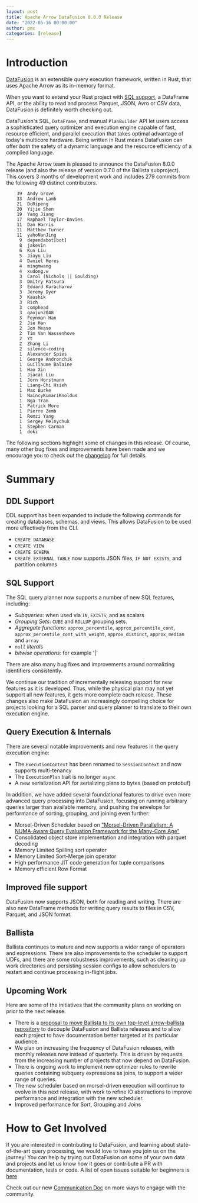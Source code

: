 ```yaml
---
layout: post
title: Apache Arrow DataFusion 8.0.0 Release
date: "2022-05-16 00:00:00"
author: pmc
categories: [release]
---
```

<!--
{% comment %}
Licensed to the Apache Software Foundation (ASF) under one or more
contributor license agreements.  See the NOTICE file distributed with
this work for additional information regarding copyright ownership.
The ASF licenses this file to you under the Apache License, Version 2.0
(the "License"); you may not use this file except in compliance with
the License.  You may obtain a copy of the License at

http://www.apache.org/licenses/LICENSE-2.0

Unless required by applicable law or agreed to in writing, software
distributed under the License is distributed on an "AS IS" BASIS,
WITHOUT WARRANTIES OR CONDITIONS OF ANY KIND, either express or implied.
See the License for the specific language governing permissions and
limitations under the License.
{% endcomment %}
-->

# Introduction

[DataFusion](https://arrow.apache.org/datafusion/) is an extensible query execution framework, written in Rust, that
uses Apache Arrow as its in-memory format.

When you want to extend your Rust project with [SQL support](https://arrow.apache.org/datafusion/user-guide/sql/sql_status.html),
a DataFrame API, or the ability to read and process Parquet, JSON, Avro or CSV data, DataFusion is definitely worth
checking out.

DataFusion's SQL, `DataFrame`, and manual `PlanBuilder` API let users access a sophisticated query optimizer and
execution engine capable of fast, resource efficient, and parallel execution that takes optimal advantage of
today's multicore hardware. Being written in Rust means DataFusion can offer *both* the safety of a dynamic language and
the resource efficiency of a compiled language.

The Apache Arrow team is pleased to announce the DataFusion 8.0.0 release (and also the release of version 0.7.0 of
the Ballista subproject). This covers 3 months of development work and includes 279 commits from the following 49
distinct contributors.

<!--
$ git log --pretty=oneline 7.0.0..8.0.0 datafusion datafusion-cli datafusion-examples ballista ballista-cli ballista-examples | wc -l
279

$ git shortlog -sn 7.0.0..8.0.0 datafusion datafusion-cli datafusion-examples ballista ballista-cli ballista-examples | wc -l
49

(feynman han, feynman.h, Feynman Han were assumed to be the same person)
-->

```
    39  Andy Grove
    33  Andrew Lamb
    21  DuRipeng
    20  Yijie Shen
    19  Yang Jiang
    17  Raphael Taylor-Davies
    11  Dan Harris
    11  Matthew Turner
    11  yahoNanJing
     9  dependabot[bot]
     8  jakevin
     6  Kun Liu
     5  Jiayu Liu
     4  Daniël Heres
     4  mingmwang
     4  xudong.w
     3  Carol (Nichols || Goulding)
     3  Dmitry Patsura
     3  Eduard Karacharov
     3  Jeremy Dyer
     3  Kaushik
     3  Rich
     3  comphead
     3  gaojun2048
     3  Feynman Han
     2  Jie Han
     2  Jon Mease
     2  Tim Van Wassenhove
     2  Yt
     2  Zhang Li
     2  silence-coding
     1  Alexander Spies
     1  George Andronchik
     1  Guillaume Balaine
     1  Hao Xin
     1  Jiacai Liu
     1  Jörn Horstmann
     1  Liang-Chi Hsieh
     1  Max Burke
     1  NaincyKumariKnoldus
     1  Nga Tran
     1  Patrick More
     1  Pierre Zemb
     1  Remzi Yang
     1  Sergey Melnychuk
     1  Stephen Carman
     1  doki
```

The following sections highlight some of changes in this release. Of course, many other bug fixes and
improvements have been made and we encourage you to check out the
[changelog](https://github.com/apache/arrow-datafusion/blob/8.0.0/datafusion/CHANGELOG.md) for full details.

# Summary

## DDL Support

DDL support has been expanded to include the following commands for creating databases, schemas, and views. This
allows DataFusion to be used more effectively from the CLI.

- `CREATE DATABASE`
- `CREATE VIEW`
- `CREATE SCHEMA`
- `CREATE EXTERNAL TABLE` now supports JSON files, `IF NOT EXISTS`, and partition columns

## SQL Support

The SQL query planner now supports a number of new SQL features, including:

- _Subqueries_: when used via `IN`, `EXISTS`, and as scalars
- _Grouping Sets_: `CUBE` and `ROLLUP` grouping sets.
- _Aggregate functions_: `approx_percentile`, `approx_percentile_cont`, `approx_percentile_cont_with_weight`, `approx_distinct`, `approx_median` and `array`
- _`null` literals_
- _bitwise operations_: for example '|'

There are also many bug fixes and improvements around normalizing identifiers consistently.

We continue our tradition of incrementally releasing support for new
features as it is developed. Thus, while the physical plan may not yet
support all new features, it gets more complete each release. These
changes also make DataFusion an increasingly compelling choice for
projects looking for a SQL parser and query planner to translate to
their own execution engine.

## Query Execution & Internals

There are several notable improvements and new features in the query execution engine:

- The `ExecutionContext` has been renamed to `SessionContext` and now supports multi-tenancy
- The `ExecutionPlan` trait is no longer `async`
- A new serialization API for serializing plans to bytes (based on protobuf)

In addition, we have added several foundational features to drive even
more advanced query processing into DataFusion, focusing on running
arbitrary queries larger than available memory, and pushing the
envelope for performance of sorting, grouping, and joining even
further:

- Morsel-Driven Scheduler based on ["Morsel-Driven Parallelism: A NUMA-Aware Query
  Evaluation Framework for the Many-Core Age"](https://15721.courses.cs.cmu.edu/spring2016/papers/p743-leis.pdf)
- Consolidated object store implementation and integration with parquet decoding
- Memory Limited Spilling sort operator
- Memory Limited Sort-Merge join operator
- High performance JIT code generation for tuple comparisons
- Memory efficient Row Format

## Improved file support

DataFusion now supports JSON, both for reading and writing. There are also new DataFrame methods for writing query
results to files in CSV, Parquet, and JSON format.

## Ballista

Ballista continues to mature and now supports a wider range of operators and expressions. There are also improvements
to the scheduler to support UDFs, and there are some robustness improvements, such as cleaning up work directories
and persisting session configs to allow schedulers to restart and continue processing in-flight jobs.

## Upcoming Work

Here are some of the initiatives that the community plans on working on prior to the next release.

- There is a [proposal to move Ballista to its own top-level arrow-ballista repository](https://docs.google.com/document/d/1jNRbadyStSrV5kifwn0khufAwq6OnzGczG4z8oTQJP4/edit?usp=sharing)
 to decouple DataFusion and Ballista releases and to allow each project to have documentation better targeted at
  its particular audience.
- We plan on increasing the frequency of DataFusion releases, with monthly releases now instead of quarterly. This
  is driven by requests from the increasing number of projects that now depend on DataFusion.
- There is ongoing work to implement new optimizer rules to rewrite queries containing subquery expressions as
  joins, to support a wider range of queries.
- The new scheduler based on morsel-driven execution will continue to evolve in this next release, with work to
  refine IO abstractions to improve performance and integration with the new scheduler.
- Improved performance for Sort, Grouping and Joins

# How to Get Involved

If you are interested in contributing to DataFusion, and learning about state-of-the-art query processing, we would
love to have you join us on the journey! You can help by trying out DataFusion on some of your own data and projects
and let us know how it goes or contribute a PR with documentation, tests or code. A list of open issues suitable
for beginners is [here](https://github.com/apache/arrow-datafusion/issues?q=is%3Aissue+is%3Aopen+label%3A%22good+first+issue%22)

Check out our new [Communication Doc](https://arrow.apache.org/datafusion/community/communication.html) on more
ways to engage with the community.
